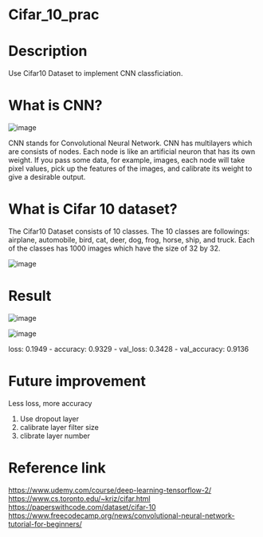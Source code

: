 # Cifar_10_prac

# Description

  Use Cifar10 Dataset to implement CNN classficiation.
  
# What is CNN?
  
  ![image](https://user-images.githubusercontent.com/111392592/185273990-cb248445-49da-4fdd-90b3-ac97dea6ac52.png)

  CNN stands for Convolutional Neural Network. CNN has multilayers which are consists of nodes. Each node is like an artificial neuron that has its own weight. If you pass some data, for example, images, each node will take pixel values, pick up the features of the images, and calibrate its weight to give a desirable output. 
  
# What is Cifar 10 dataset?

  The Cifar10 Dataset consists of 10 classes. The 10 classes are followings: airplane, automobile, bird, cat, deer, dog, frog, horse, ship, and truck. Each of the classes has 1000 images which have the size of 32 by 32.
  
  
  ![image](https://user-images.githubusercontent.com/111392592/185275250-10b38df0-92da-45b8-9e2d-77a4e25111f8.png)

  
# Result

  ![image](https://user-images.githubusercontent.com/111392592/185273295-46cfd156-82fa-4bca-b700-b42cf0c5a317.png)

  
  ![image](https://user-images.githubusercontent.com/111392592/185273309-b8a60a55-b0e3-4738-bf8a-d7573dfcb025.png)
  
  loss: 0.1949 - accuracy: 0.9329 - val_loss: 0.3428 - val_accuracy: 0.9136


# Future improvement
  
  Less loss, more accuracy
  
  1. Use dropout layer
  2. calibrate layer filter size
  3. clibrate layer number

# Reference link

  https://www.udemy.com/course/deep-learning-tensorflow-2/
  https://www.cs.toronto.edu/~kriz/cifar.html
  https://paperswithcode.com/dataset/cifar-10
  https://www.freecodecamp.org/news/convolutional-neural-network-tutorial-for-beginners/
